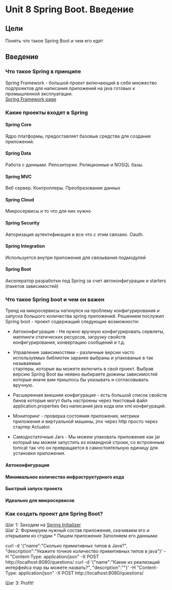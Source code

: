 # Unit 8 Spring Boot. Введение

## Цели
Понять что такое Spring Boot и чем его едят

## Введение 

### Что такое Spring в принципе
Spring Framework - большой проект включающий в себя множество подпроектов для написания приложений на java готовых к промышленной эксплуатации.  
[Spring Framework page](https://spring.io/)
 
### Какие проекты входят в Spring

#### Spring Core
Ядро платформы, предоставляет базовые средства для создания приложений.
 

#### Spring Data
Работа с данными. Репозитории. Реляционные и NOSQL базы.

#### Spring MVC
Веб сервер. Контроллеры. Преобразование данных

#### Spring Cloud
Микросервисы и то что для них нужно

#### Spring Security
Авторизация аутентификация и все что с этим связано. Oauth.

#### Spring Integration
Используется внутри приложения для связывания подмодулей

#### Spring Boot
Акселератор разработки под Spring за счет автоконфигурации и starters (пакетов зависимостей)

### Что такое Spring boot и чем он важен
Тренд на микросервисы наткнулся на проблему конфигурирования и запуска большого количества spring приложений.
Решением послужил Spring boot - проект содержащий следующие возможности:  

* Автоконфигурация - Не нужно вручную конфигурировать сервлеты, маппинги статических ресурсов, 
загрузку свойств конфигурирования, конвертацию сообщений и т.д.

* Управление зависимостями - различные версии часто используемых библиотек заранее выбраны и упакованые в так называемые   
стартеры, которые вы можете включить в свой проект. Выбрав версию Spring Boot вы неявно выбираете дюжины зависимостей которые иначе вам пришлось бы указывать и согласовывать вручную.  

* Расширенная внешняя конфигурация - есть большой список свойств бинов которые могут быть настроены через текстовый файл application.properties без написания java кода или xml конфигураций.  

* Мониторинг - проверка состояния приложения, метрики приложения и виртуальной машины, jmx через http просто через стартер Actuator.  

* Самодостаточные Jars - Мы можем упаковать приложение как jar который мы можем запустить из командной строки, со встроенным tomcat
так что он превращается в самостоятельную единицу для установки приложения.


#### Автоконфигурация

#### Минимальное количество инфраструктурного кода

#### Быстрый запуск проекта

#### Идеально для микросервисов

### Как создать проект для Spring Boot?
Шаг 1: Заходим на [Spring Initializer](https://start.spring.io/)  
Шаг 2: Формируем нужный состав приложения, скачиваем его и открываем из студии 
   * 
Пишем приложение
Заполняем его данными: 

curl -d '{"name":"Сколько примитивных типов в Java?", "description":"Укажите точное количество примитивных типов в java"}' -H "Content-Type: application/json" -X POST http://localhost:8080/questions/
curl -d '{"name":"Какие из реализаций интерфейса map вы можете назвать?", "description":""}' -H "Content-Type: application/json" -X POST http://localhost:8080/questions/
    
Шаг 3: Profit!  




